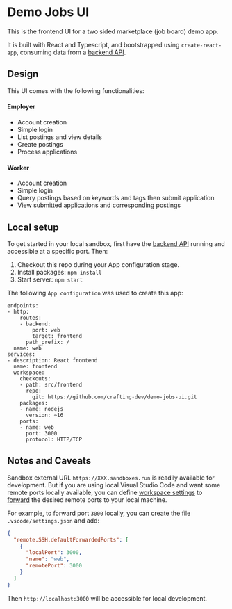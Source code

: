 # Demo Jobs UI

This is the frontend UI for a two sided marketplace (job board) demo app.

It is built with React and Typescript, and bootstrapped using `create-react-app`, consuming data from a [backend API](https://github.com/crafting-dev/demo-jobs-backend).

## Design

This UI comes with the following functionalities:

#### Employer

- Account creation
- Simple login
- List postings and view details
- Create postings
- Process applications

#### Worker

- Account creation
- Simple login
- Query postings based on keywords and tags then submit application
- View submitted applications and corresponding postings

## Local setup

To get started in your local sandbox, first have the [backend API](https://github.com/crafting-dev/demo-jobs-backend) running and accessible at a specific port. Then:

1. Checkout this repo during your App configuration stage.
2. Install packages: `npm install`
3. Start server: `npm start`

The following `App configuration` was used to create this app:

```
endpoints:
- http:
    routes:
    - backend:
        port: web
        target: frontend
      path_prefix: /
  name: web
services:
- description: React frontend
  name: frontend
  workspace:
    checkouts:
    - path: src/frontend
      repo:
        git: https://github.com/crafting-dev/demo-jobs-ui.git
    packages:
    - name: nodejs
      version: ~16
    ports:
    - name: web
      port: 3000
      protocol: HTTP/TCP
```

## Notes and Caveats

Sandbox external URL `https://XXX.sandboxes.run` is readily available for development. But if you are using local Visual Studio Code and want some remote ports locally available, you can define [workspace settings](https://code.visualstudio.com/docs/getstarted/settings) to [forward](https://code.visualstudio.com/docs/remote/ssh#_forwarding-a-port-creating-ssh-tunnel) the desired remote ports to your local machine. 

For example, to forward port `3000` locally, you can create the file `.vscode/settings.json` and add:
```json
{
  "remote.SSH.defaultForwardedPorts": [
    {
      "localPort": 3000,
      "name": "web",
      "remotePort": 3000
    }
  ]
}
```

Then `http://localhost:3000` will be accessible for local development.
